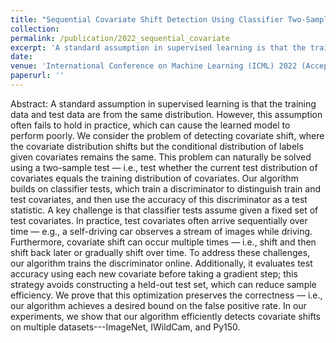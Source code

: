 ```yaml
---
title: "Sequential Covariate Shift Detection Using Classifier Two-Sample Tests"
collection: 
permalink: /publication/2022_sequential_covariate
excerpt: 'A standard assumption in supervised learning is that the training data and test data are from the same distribution. However, this assumption often fails to hold in practice, which can cause the learned model to perform poorly. We consider the problem of detecting covariate shift, where the covariate distribution shifts but the conditional distribution of labels given covariates remains the same.'
date: 
venue: 'International Conference on Machine Learning (ICML) 2022 (Accepted)'
paperurl: ''
---
```


Abstract: A standard assumption in supervised learning is that the training data and test data are from the same distribution. However, this assumption often fails to hold in practice, which can cause the learned model to perform poorly. We consider the problem of detecting covariate shift, where the covariate distribution shifts but the conditional distribution of labels given covariates remains the same. This problem can naturally be solved using a two-sample test — i.e., test whether the current test distribution of covariates equals the training distribution of covariates. Our algorithm builds on classifier tests, which train a discriminator to distinguish train and test covariates, and then use the accuracy of this discriminator as a test statistic. A key challenge is that classifier tests assume given a fixed set of test covariates. In practice, test covariates often arrive sequentially over time — e.g., a self-driving car observes a stream of images while driving. Furthermore, covariate shift can occur multiple times — i.e., shift and then shift back later or gradually shift over time. To address these challenges, our algorithm trains the discriminator online. Additionally, it evaluates test accuracy using each new covariate before taking a gradient step; this strategy avoids constructing a held-out test set, which can reduce sample efficiency. We prove that this optimization preserves the correctness — i.e., our algorithm achieves a desired bound on the false positive rate. In our experiments, we show that our algorithm efficiently detects covariate shifts on multiple datasets---ImageNet, IWildCam, and Py150.
